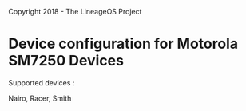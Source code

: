 Copyright 2018 - The LineageOS Project

Device configuration for Motorola SM7250 Devices
======================================

Supported devices :

Nairo, Racer, Smith
